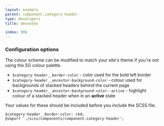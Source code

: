 ```yaml
---
layout: example
parent: component.category-header
type: developers
title: devnotes

index: 999
---
```

### Configuration options

The colour scheme can be modified to match your site's theme if you're not using the SG colour palette.

* `$category-header__border-color` - color used for the bold left border
* `$category-header__ancestor-background-color` - colour used for backgrounds of stacked headers behind the current page 
* `$category-header__ancestor-background-color--active` - highlight colour of a stacked header when in an **active** state

Your values for these should be included before you include the SCSS file.

    $category-header__border-color: red;
    @import './scss/components/component.category-header';
